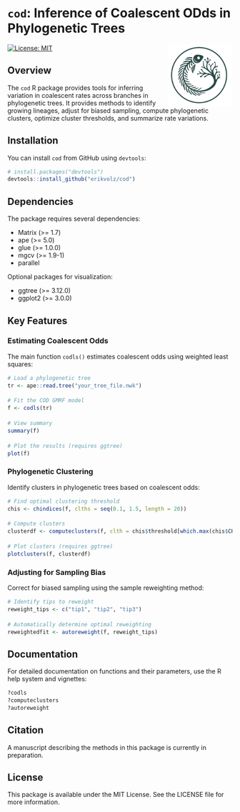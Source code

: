 # `cod`: Inference of Coalescent ODds in Phylogenetic Trees

<img src="man/figures/cod.png" align="right" height="139" />

[![License: MIT](https://img.shields.io/badge/License-MIT-yellow.svg)](https://opensource.org/licenses/MIT)

## Overview

The `cod` R package provides tools for inferring variation in coalescent rates across branches in phylogenetic trees. It provides methods to identify growing lineages, adjust for biased sampling, compute phylogenetic clusters, optimize cluster thresholds, and summarize rate variations.

## Installation

You can install `cod` from GitHub using `devtools`:

```r
# install.packages("devtools")
devtools::install_github("erikvolz/cod")
```

## Dependencies

The package requires several dependencies:
- Matrix (>= 1.7)
- ape (>= 5.0)
- glue (>= 1.0.0)
- mgcv (>= 1.9-1)
- parallel

Optional packages for visualization:
- ggtree (>= 3.12.0)
- ggplot2 (>= 3.0.0)

## Key Features

### Estimating Coalescent Odds

The main function `codls()` estimates coalescent odds using weighted least squares:

```r
# Load a phylogenetic tree
tr <- ape::read.tree("your_tree_file.nwk")

# Fit the COD GMRF model
f <- codls(tr)

# View summary
summary(f)

# Plot the results (requires ggtree)
plot(f)
```

### Phylogenetic Clustering

Identify clusters in phylogenetic trees based on coalescent odds:

```r
# Find optimal clustering threshold
chis <- chindices(f, clths = seq(0.1, 1.5, length = 20))

# Compute clusters
clusterdf <- computeclusters(f, clth = chis$threshold[which.max(chis$CH)])

# Plot clusters (requires ggtree)
plotclusters(f, clusterdf)
```

### Adjusting for Sampling Bias

Correct for biased sampling using the sample reweighting method:

```r
# Identify tips to reweight
reweight_tips <- c("tip1", "tip2", "tip3")

# Automatically determine optimal reweighting
reweightedfit <- autoreweight(f, reweight_tips)
```

## Documentation

For detailed documentation on functions and their parameters, use the R help system and vignettes:

```r
?codls
?computeclusters
?autoreweight
```


## Citation

A manuscript describing the methods in this package is currently in preparation.


## License

This package is available under the MIT License. See the LICENSE file for more information.

